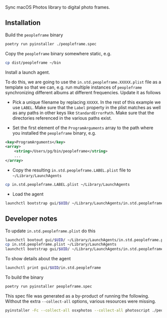 Sync macOS Photos library to digital photo frames.

## Installation

Build the `peopleframe` binary

```bash
poetry run pyinstaller ./peopleframe.spec
```

Copy the `peopleframe` binary somewhere static, e.g.

```bash
cp dist/peopleframe ~/bin
```

Install a launch agent.

To do this, we are going to use the `in.std.peopleframe.XXXXX.plist` file as a
template so that we can, e.g. run multiple instances of `peopleframe`
synchronizing different albums at different frequencies. Update it as follows

- Pick a unique filename by replacing `XXXXX`. In the rest of this example we use `LABEL`. Make sure that the `Label` property in the plist matches as well as any paths in other keys like `StandardErrorPath`. Make sure that the directories referenced in the various paths exist.

- Set the first element of the `ProgramArguments` array to the path where you installed the `peopleframe` binary, e.g.

```xml
<key>ProgramArguments</key>
<array>
    <string>/Users/pg/bin/peopleframe</string>
    ...
</array>
```

- Copy the resulting `in.std.peopleframe.LABEL.plist` file to `~/Library/LaunchAgents`

```bash
cp in.std.peopleframe.LABEL.plist ~/Library/LaunchAgents
```

- Load the agent

```bash
launchctl bootstrap gui/$UID/ ~/Library/LaunchAgents/in.std.peopleframe.LABEL.plist
```

## Developer notes

To update `in.std.peopleframe.plist` do this

```bash
launchctl bootout gui/$UID/ ~/Library/LaunchAgents/in.std.peopleframe.plist
cp in.std.peopleframe.plist ~/Library/LaunchAgents
launchctl bootstrap gui/$UID/ ~/Library/LaunchAgents/in.std.peopleframe.plist
```

To show details about the agent

```bash
launchctl print gui/$UID/in.std.peopleframe
```

To build the binary

```bash
poetry run pyinstaller peopleframe.spec
```

This spec file was generated as a by-product of running the following. Without
the extra `--collect-all` options, various resources were missing.

```bash
pyinstaller -Fc --collect-all osxphotos --collect-all photoscript ./peopleframe/main.py
```
